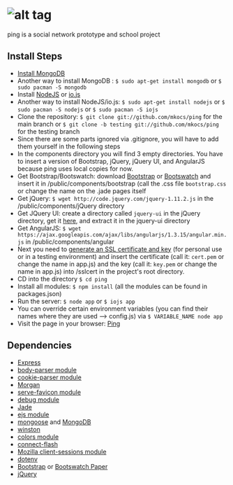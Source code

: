 ![alt tag](https://raw.github.com/mkocs/ping/master/public/ping_github.png)
====

ping is a social network prototype and school project


## Install Steps
  * [Install MongoDB](http://www.mongodb.org/display/DOCS/Building+for+Linux)
  * Another way to install MongoDB : `$ sudo apt-get install mongodb` or `$ sudo pacman -S mongodb`
  * Install [NodeJS](https://github.com/joyent/node/wiki/Installation) or [io.js](https://iojs.org)
  * Another way to install NodeJS/io.js: `$ sudo apt-get install nodejs` or `$ sudo pacman -S nodejs` or `$ sudo pacman -S iojs`
  * Clone the repository: `$ git clone git://github.com/mkocs/ping` for the main branch or `$ git clone -b testing git://github.com/mkocs/ping` for the testing branch
  * Since there are some parts ignored via .gitignore, you will have to add them yourself in the following steps
  * In the components directory you will find 3 empty directories. You have to insert a version of Bootstrap, jQuery, jQuery UI, and AngularJS because ping uses local copies for now.
  * Get Bootstrap/Bootswatch: download [Bootstrap](http://getbootstrap.com/) or [Bootswatch](https://bootswatch.com/paper/) and insert it in /public/components/bootstrap (call the .css file `bootstrap.css` or change the name on the .jade pages itself
  * Get jQuery: `$ wget http://code.jquery.com/jquery-1.11.2.js` in the /public/components/jQuery directory
  * Get JQuery UI: create a directory called `jquery-ui` in the jQuery directory, get it [here](http://jqueryui.com/download/), and extract it in the jquery-ui directory
  * Get AngularJS: `$ wget https://ajax.googleapis.com/ajax/libs/angularjs/1.3.15/angular.min.js` in /public/components/angular
  * Next you need to [generate an SSL certificate and key](https://www.openssl.org/docs/HOWTO/certificates.txt) (for personal use or in a testing environment) and insert the certificate (call it: `cert.pem` or change the name in app.js) and the key (call it: `key.pem` or change the name in app.js) into /sslcert in the project's root directory.
  * CD into the directory `$ cd ping`
  * Install all modules: `$ npm install` (all the modules can be found in packages.json)
  * Run the server: `$ node app` or `$ iojs app`
  * You can override certain environment variables (you can find their names where they are used --> config.js) via `$ VARIABLE_NAME node app`
  * Visit the page in your browser: [Ping](https://localhost:1338)

## Dependencies
  * [Express](http://expressjs.com/)
  * [body-parser module](https://github.com/expressjs/body-parser)
  * [cookie-parser module](https://github.com/expressjs/cookie-parser)
  * [Morgan](https://github.com/expressjs/morgan)
  * [serve-favicon module](https://github.com/expressjs/serve-favicon)
  * [debug module](https://github.com/visionmedia/debug)
  * [Jade](https://github.com/jadejs/jade)
  * [ejs module](https://github.com/tj/ejs)
  * [mongoose](https://www.npmjs.com/package/mongoose) and [MongoDB](https://www.mongodb.org/)
  * [winston](https://github.com/winstonjs/winston)
  * [colors module](https://github.com/marak/colors.js/)
  * [connect-flash](https://github.com/jaredhanson/connect-flash)
  * [Mozilla client-sessions module](https://github.com/mozilla/node-client-sessions)
  * [dotenv](https://www.npmjs.com/package/dotenv)
  * [Bootstrap](http://getbootstrap.com/) or [Bootswatch Paper](https://bootswatch.com/paper/)
  * [jQuery](https://jquery.com/)
